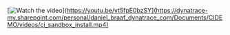 [![Watch the video](https://i.imgur.com/vKb2F1B.png)](https://youtu.be/vt5fpE0bzSY](https://dynatrace-my.sharepoint.com/personal/daniel_braaf_dynatrace_com/Documents/CIDEMO/videos/ci_sandbox_install.mp4)
